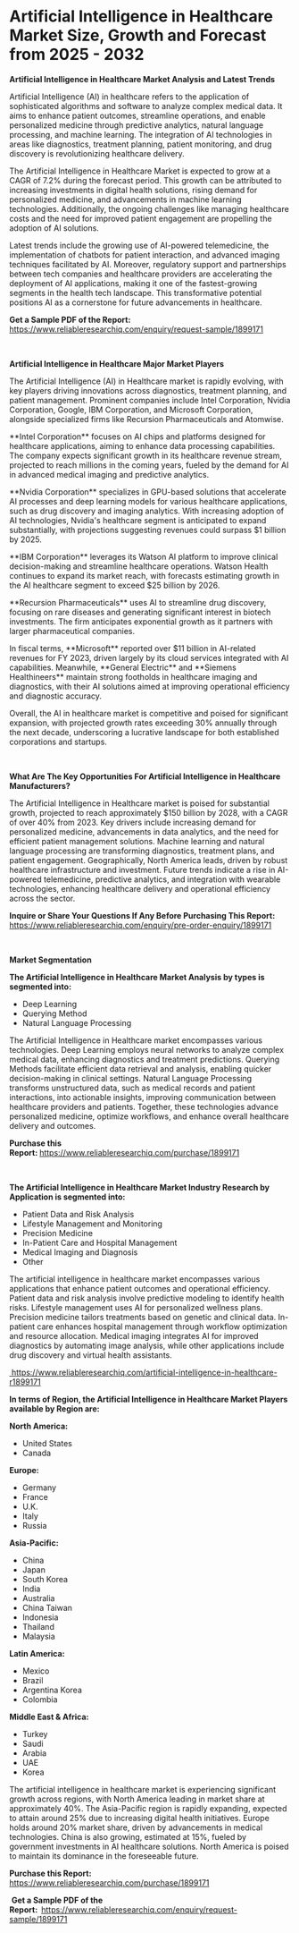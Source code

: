 <p><h1>Artificial Intelligence in Healthcare Market Size, Growth and Forecast from 2025 - 2032</h1></p><p><strong>Artificial Intelligence in Healthcare Market Analysis and Latest Trends</strong></p>
<p><p>Artificial Intelligence (AI) in healthcare refers to the application of sophisticated algorithms and software to analyze complex medical data. It aims to enhance patient outcomes, streamline operations, and enable personalized medicine through predictive analytics, natural language processing, and machine learning. The integration of AI technologies in areas like diagnostics, treatment planning, patient monitoring, and drug discovery is revolutionizing healthcare delivery.</p><p>The Artificial Intelligence in Healthcare Market is expected to grow at a CAGR of 7.2% during the forecast period. This growth can be attributed to increasing investments in digital health solutions, rising demand for personalized medicine, and advancements in machine learning technologies. Additionally, the ongoing challenges like managing healthcare costs and the need for improved patient engagement are propelling the adoption of AI solutions. </p><p>Latest trends include the growing use of AI-powered telemedicine, the implementation of chatbots for patient interaction, and advanced imaging techniques facilitated by AI. Moreover, regulatory support and partnerships between tech companies and healthcare providers are accelerating the deployment of AI applications, making it one of the fastest-growing segments in the health tech landscape. This transformative potential positions AI as a cornerstone for future advancements in healthcare.</p></p>
<p><strong>Get a Sample PDF of the Report:&nbsp;</strong> <a href="https://www.reliableresearchiq.com/enquiry/request-sample/1899171?utm_campaign=2320&utm_medium=2&utm_source=Github&utm_content=ia&utm_term=12042025&utm_id=artificial-intelligence-in-healthcare">https://www.reliableresearchiq.com/enquiry/request-sample/1899171</a></p>
<p>&nbsp;</p>
<p><strong>Artificial Intelligence in Healthcare Major Market Players</strong></p>
<p><p>The Artificial Intelligence (AI) in Healthcare market is rapidly evolving, with key players driving innovations across diagnostics, treatment planning, and patient management. Prominent companies include Intel Corporation, Nvidia Corporation, Google, IBM Corporation, and Microsoft Corporation, alongside specialized firms like Recursion Pharmaceuticals and Atomwise.</p><p>**Intel Corporation** focuses on AI chips and platforms designed for healthcare applications, aiming to enhance data processing capabilities. The company expects significant growth in its healthcare revenue stream, projected to reach millions in the coming years, fueled by the demand for AI in advanced medical imaging and predictive analytics.</p><p>**Nvidia Corporation** specializes in GPU-based solutions that accelerate AI processes and deep learning models for various healthcare applications, such as drug discovery and imaging analytics. With increasing adoption of AI technologies, Nvidia's healthcare segment is anticipated to expand substantially, with projections suggesting revenues could surpass $1 billion by 2025.</p><p>**IBM Corporation** leverages its Watson AI platform to improve clinical decision-making and streamline healthcare operations. Watson Health continues to expand its market reach, with forecasts estimating growth in the AI healthcare segment to exceed $25 billion by 2026.</p><p>**Recursion Pharmaceuticals** uses AI to streamline drug discovery, focusing on rare diseases and generating significant interest in biotech investments. The firm anticipates exponential growth as it partners with larger pharmaceutical companies.</p><p>In fiscal terms, **Microsoft** reported over $11 billion in AI-related revenues for FY 2023, driven largely by its cloud services integrated with AI capabilities. Meanwhile, **General Electric** and **Siemens Healthineers** maintain strong footholds in healthcare imaging and diagnostics, with their AI solutions aimed at improving operational efficiency and diagnostic accuracy.</p><p>Overall, the AI in healthcare market is competitive and poised for significant expansion, with projected growth rates exceeding 30% annually through the next decade, underscoring a lucrative landscape for both established corporations and startups.</p></p>
<p>&nbsp;</p>
<p><strong>What Are The Key Opportunities For Artificial Intelligence in Healthcare Manufacturers?</strong></p>
<p><p>The Artificial Intelligence in Healthcare market is poised for substantial growth, projected to reach approximately $150 billion by 2028, with a CAGR of over 40% from 2023. Key drivers include increasing demand for personalized medicine, advancements in data analytics, and the need for efficient patient management solutions. Machine learning and natural language processing are transforming diagnostics, treatment plans, and patient engagement. Geographically, North America leads, driven by robust healthcare infrastructure and investment. Future trends indicate a rise in AI-powered telemedicine, predictive analytics, and integration with wearable technologies, enhancing healthcare delivery and operational efficiency across the sector.</p></p>
<p><strong>Inquire or Share Your Questions If Any Before Purchasing This Report:</strong> <a href="https://www.reliableresearchiq.com/enquiry/pre-order-enquiry/1899171?utm_campaign=2320&utm_medium=2&utm_source=Github&utm_content=ia&utm_term=12042025&utm_id=artificial-intelligence-in-healthcare">https://www.reliableresearchiq.com/enquiry/pre-order-enquiry/1899171</a></p>
<p>&nbsp;</p>
<p><strong>Market Segmentation</strong></p>
<p><strong>The Artificial Intelligence in Healthcare Market Analysis by types is segmented into:</strong></p>
<p><ul><li>Deep Learning</li><li>Querying Method</li><li>Natural Language Processing</li></ul></p>
<p><p>The Artificial Intelligence in Healthcare market encompasses various technologies. Deep Learning employs neural networks to analyze complex medical data, enhancing diagnostics and treatment predictions. Querying Methods facilitate efficient data retrieval and analysis, enabling quicker decision-making in clinical settings. Natural Language Processing transforms unstructured data, such as medical records and patient interactions, into actionable insights, improving communication between healthcare providers and patients. Together, these technologies advance personalized medicine, optimize workflows, and enhance overall healthcare delivery and outcomes.</p></p>
<p><strong>Purchase this Report:&nbsp;</strong><a href="https://www.reliableresearchiq.com/purchase/1899171?utm_campaign=2320&utm_medium=2&utm_source=Github&utm_content=ia&utm_term=12042025&utm_id=artificial-intelligence-in-healthcare">https://www.reliableresearchiq.com/purchase/1899171</a></p>
<p>&nbsp;</p>
<p><strong>The Artificial Intelligence in Healthcare Market Industry Research by Application is segmented into:</strong></p>
<p><ul><li>Patient Data and Risk Analysis</li><li>Lifestyle Management and Monitoring</li><li>Precision Medicine</li><li>In-Patient Care and Hospital Management</li><li>Medical Imaging and Diagnosis</li><li>Other</li></ul></p>
<p><p>The artificial intelligence in healthcare market encompasses various applications that enhance patient outcomes and operational efficiency. Patient data and risk analysis involve predictive modeling to identify health risks. Lifestyle management uses AI for personalized wellness plans. Precision medicine tailors treatments based on genetic and clinical data. In-patient care enhances hospital management through workflow optimization and resource allocation. Medical imaging integrates AI for improved diagnostics by automating image analysis, while other applications include drug discovery and virtual health assistants.</p></p>
<p><a href="https://www.reliableresearchiq.com/artificial-intelligence-in-healthcare-r1899171?utm_campaign=2320&utm_medium=2&utm_source=Github&utm_content=ia&utm_term=12042025&utm_id=artificial-intelligence-in-healthcare">&nbsp;https://www.reliableresearchiq.com/artificial-intelligence-in-healthcare-r1899171</a></p>
<p><strong>In terms of Region, the Artificial Intelligence in Healthcare Market Players available by Region are:</strong></p>
<p>
    <p> <strong> North America: </strong>
        <ul>
            <li>United States</li>
            <li>Canada</li>
        </ul>
        </p> 
    <p> <strong> Europe: </strong>
        <ul>
            <li>Germany</li>
            <li>France</li>
            <li>U.K.</li>
            <li>Italy</li>
            <li>Russia</li>
        </ul>
        </p> 
    <p> <strong> Asia-Pacific: </strong>
        <ul>
            <li>China</li>
            <li>Japan</li>
            <li>South Korea</li>
            <li>India</li>
            <li>Australia</li>
            <li>China Taiwan</li>
            <li>Indonesia</li>
            <li>Thailand</li>
            <li>Malaysia</li>
        </ul>
        </p> 
    <p> <strong> Latin America: </strong>
        <ul>
            <li>Mexico</li>
            <li>Brazil</li>
            <li>Argentina Korea</li>
            <li>Colombia</li>
        </ul>
        </p> 
    <p> <strong> Middle East & Africa: </strong>
        <ul>
            <li>Turkey</li>
            <li>Saudi</li>
            <li>Arabia</li>
            <li>UAE</li>
            <li>Korea</li>
        </ul>
    </p>
    </p>
<p><p>The artificial intelligence in healthcare market is experiencing significant growth across regions, with North America leading in market share at approximately 40%. The Asia-Pacific region is rapidly expanding, expected to attain around 25% due to increasing digital health initiatives. Europe holds around 20% market share, driven by advancements in medical technologies. China is also growing, estimated at 15%, fueled by government investments in AI healthcare solutions. North America is poised to maintain its dominance in the foreseeable future.</p></p>
<p><strong>Purchase this Report: </strong><a href="https://www.reliableresearchiq.com/purchase/1899171?utm_campaign=2320&utm_medium=2&utm_source=Github&utm_content=ia&utm_term=12042025&utm_id=artificial-intelligence-in-healthcare">https://www.reliableresearchiq.com/purchase/1899171</a></p>
<p>&nbsp;<strong>Get a Sample PDF of the Report:&nbsp;&nbsp;</strong><a href="https://www.reliableresearchiq.com/enquiry/request-sample/1899171?utm_campaign=2320&utm_medium=2&utm_source=Github&utm_content=ia&utm_term=12042025&utm_id=artificial-intelligence-in-healthcare">https://www.reliableresearchiq.com/enquiry/request-sample/1899171</a></p>
<p><strong></strong></p>
<p><p></p><p></p><p></p></p>